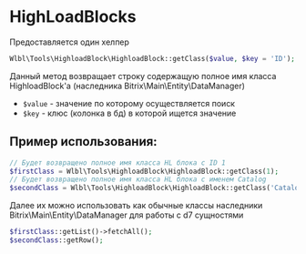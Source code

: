 # HighLoadBlocks

Предоставляется один хелпер
```php
Wlbl\Tools\HighloadBlock\HighloadBlock::getClass($value, $key = 'ID');
```
Данный метод возвращает строку содержащую полное имя класса HighloadBlock'а (наследника Bitrix\Main\Entity\DataManager)

* `$value` - значение по которому осуществляется поиск
* `$key` - клюс (колонка в бд) в которой ищется значение

## Пример использования:

```php
// Будет возвращено полное имя класса HL блока с ID 1
$firstClass = Wlbl\Tools\HighloadBlock\HighloadBlock::getClass(1);
// Будет возвращено полное имя класса HL блока с именем Catalog
$secondClass = Wlbl\Tools\HighloadBlock\HighloadBlock::getClass('Catalog', 'NAME');
```
Далее их можно использовать как обычные классы наследники Bitrix\Main\Entity\DataManager для работы с d7 сущностями
```php
$firstClass::getList()->fetchAll();
$secondClass::getRow();
```
